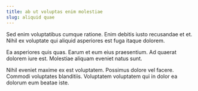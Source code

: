 ```yaml
---
title: ab ut voluptas enim molestiae
slug: aliquid quae
---
```


Sed enim voluptatibus cumque ratione. Enim debitis iusto recusandae et et. Nihil ex voluptate qui aliquid asperiores est fuga itaque dolorem.

Ea asperiores quis quas. Earum et eum eius praesentium. Ad quaerat dolorem iure est. Molestiae aliquam eveniet natus sunt.

Nihil eveniet maxime ex est voluptatem. Possimus dolore vel facere. Commodi voluptates blanditiis. Voluptatem voluptatem qui in dolor ea dolorum eum beatae iste.
